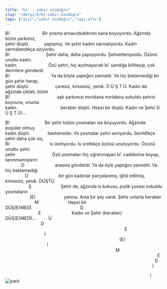 ```yaml
---
title: "bi' - şakir özüdoğru"
slug: "/dergi/6/bi-sakir.ozudogru"
tags: ["şiir","şakir özüdoğru","sayı:altı"]
---
```


Bi'                          Bir yosma arnavutkaldırımı kana boyuyordu.
Ağzında bizim şarkımız,  
şehir düştü             yapışmış. Ve şehir kadını sarmalıyordu. Kadın
sarmalandıkça azıyordu.  
Bi'                             Şehir daha, daha yapışıyordu.
Şehvetleniyordu. Özünü unuttu kadın.  
kadın                          Özü şehri, hiç açılmayacak bi' sandığa
kilitleyip, çok derinlere gönderdi.  
Bi'                                 Ya da böyle yaptığını zannetti. Ve
hiç beklemediği bir gün şehir harap,  
şehir düştü                      çaresiz, kimsesiz, yenik. D Ü Ş T Ü.
Kadın da ağzında çikleti, bizim  
Bi'                                      aşk şarkımızı mırıldana
mırıldana sokuldu şehrin koynuna, onunla  
kadın                                    beraber düştü. Hepsi bir düştü.
Kadın ve Şehir D Ü Ş T Ü!...

Bi'                            Bir şehir bütün yosmaları ise boyuyordu.
Ağzında popüler olmuş  
kadın düştü               bestemsiler. Ve yosmalar şehri seviyordu.
Sevildikçe şehir daha çok sis,  
Bi'                                is üretiyordu. İs ürettikçe özünü
unutuyordu. Özünü unuttu şehir.  
şehir                              Özü yosmaları hiç uğranmayan bi'
caddesine koyup, tanınmamışların  
             D                         arasına gönderdi. Ya da öyle
yaptığını zannetti. Ve hiç beklemediği  
                Ü                         bir gün kadınlar parçalanmış,
iğfal edilmiş, kimsesiz, yenik. DÜŞTÜ.  
                   Ş                        Şehir de, ağzında is kokusu,
pislik yuvası sokuldu yosmaların  
                    (E)                       yanına. Ama bir şey vardı.
Şehir onlarla beraber  
                        M                        Hepsi bir
DÜŞ(E)MEDİ.                                       D  
                           E                         Kadın ve Şehir
(beraber) DÜŞ(E)MEDİ!...          Ü  
                             D
                                                                                                
Ş  
                                İ
                                                                                             (E)  
                                  !
                                                                                          M  
                                 
                                                                                          E  
                                 
                                                                                        D  
                                 
                                                                                      İ  


                                                                                                                      !
![park](/img/ky06_24_banuakin.jpg)
